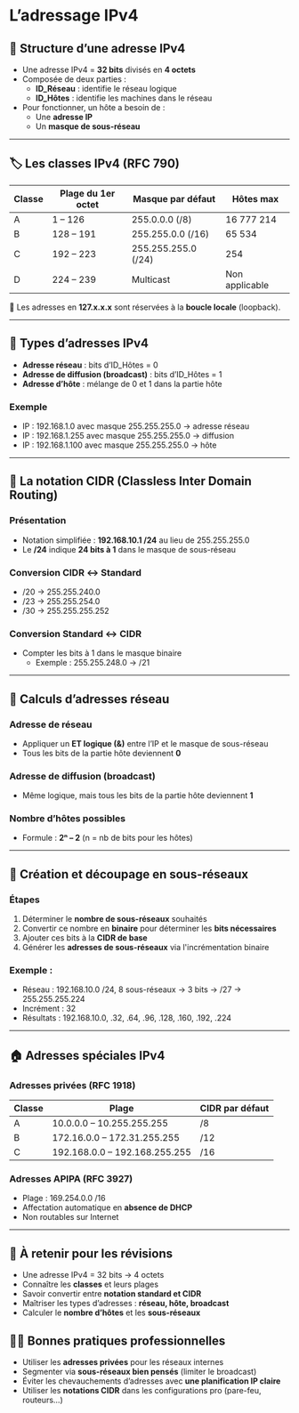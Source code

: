 # L’adressage IPv4

## 🧱 Structure d’une adresse IPv4

- Une adresse IPv4 = **32 bits** divisés en **4 octets**
- Composée de deux parties :
    - **ID_Réseau** : identifie le réseau logique
    - **ID_Hôtes** : identifie les machines dans le réseau
- Pour fonctionner, un hôte a besoin de :
    - Une **adresse IP**
    - Un **masque de sous-réseau**

---

## 🏷️ Les classes IPv4 (RFC 790)

|Classe|Plage du 1er octet|Masque par défaut|Hôtes max|
|---|---|---|---|
|A|1 – 126|255.0.0.0 (/8)|16 777 214|
|B|128 – 191|255.255.0.0 (/16)|65 534|
|C|192 – 223|255.255.255.0 (/24)|254|
|D|224 – 239|Multicast|Non applicable|

📌 Les adresses en **127.x.x.x** sont réservées à la **boucle locale** (loopback).

---

## 🧾 Types d’adresses IPv4

- **Adresse réseau** : bits d’ID_Hôtes = 0
- **Adresse de diffusion (broadcast)** : bits d’ID_Hôtes = 1
- **Adresse d’hôte** : mélange de 0 et 1 dans la partie hôte

### Exemple

- IP : 192.168.1.0 avec masque 255.255.255.0 → adresse réseau
- IP : 192.168.1.255 avec masque 255.255.255.0 → diffusion
- IP : 192.168.1.100 avec masque 255.255.255.0 → hôte

---

## 🧮 La notation CIDR (Classless Inter Domain Routing)

### Présentation

- Notation simplifiée : **192.168.10.1 /24** au lieu de 255.255.255.0
- Le **/24** indique **24 bits à 1** dans le masque de sous-réseau

### Conversion CIDR ↔ Standard

- /20 → 255.255.240.0
- /23 → 255.255.254.0
- /30 → 255.255.255.252

### Conversion Standard ↔ CIDR

- Compter les bits à 1 dans le masque binaire
    - Exemple : 255.255.248.0 → /21

---

## 🔢 Calculs d’adresses réseau

### Adresse de réseau

- Appliquer un **ET logique (&)** entre l’IP et le masque de sous-réseau
- Tous les bits de la partie hôte deviennent **0**

### Adresse de diffusion (broadcast)

- Même logique, mais tous les bits de la partie hôte deviennent **1**

### Nombre d’hôtes possibles

- Formule : **2ⁿ – 2** (n = nb de bits pour les hôtes)

---

## 🧩 Création et découpage en sous-réseaux

### Étapes

1. Déterminer le **nombre de sous-réseaux** souhaités
2. Convertir ce nombre en **binaire** pour déterminer les **bits nécessaires**
3. Ajouter ces bits à la **CIDR de base**
4. Générer les **adresses de sous-réseaux** via l'incrémentation binaire

### Exemple :

- Réseau : 192.168.10.0 /24, 8 sous-réseaux → 3 bits → /27 → 255.255.255.224
- Incrément : 32
- Résultats : 192.168.10.0, .32, .64, .96, .128, .160, .192, .224

---

## 🏠 Adresses spéciales IPv4

### Adresses privées (RFC 1918)

|Classe|Plage|CIDR par défaut|
|---|---|---|
|A|10.0.0.0 – 10.255.255.255|/8|
|B|172.16.0.0 – 172.31.255.255|/12|
|C|192.168.0.0 – 192.168.255.255|/16|

### Adresses APIPA (RFC 3927)

- Plage : 169.254.0.0 /16
- Affectation automatique en **absence de DHCP**
- Non routables sur Internet

---

## 📘 À retenir pour les révisions

- Une adresse IPv4 = 32 bits → 4 octets
- Connaître les **classes** et leurs plages
- Savoir convertir entre **notation standard et CIDR**
- Maîtriser les types d’adresses : **réseau, hôte, broadcast**
- Calculer le **nombre d’hôtes** et les **sous-réseaux**

## 🧑‍💼 Bonnes pratiques professionnelles

- Utiliser les **adresses privées** pour les réseaux internes
- Segmenter via **sous-réseaux bien pensés** (limiter le broadcast)
- Éviter les chevauchements d’adresses avec **une planification IP claire**
- Utiliser les **notations CIDR** dans les configurations pro (pare-feu, routeurs…)
